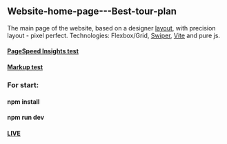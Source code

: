 ## Website-home-page---Best-tour-plan
The main page of the website, based on a designer [layout](https://github.com/AndrewShedov/Website-home-page---Best-tour-plan/tree/main/public/layout), with precision layout - pixel perfect.
Technologies: Flexbox/Grid, [Swiper](https://swiperjs.com/), [Vite](https://vitejs.dev/) and pure js.
#### [PageSpeed Insights test](https://developers.google.com/speed/pagespeed/insights/?url=https://website-home-page-best-tour-plan-andrewshedov.vercel.app/)
#### [Markup test](https://validator.w3.org/nu/?doc=https%3A%2F%2Fwebsite-home-page-best-tour-plan-andrewshedov.vercel.app%2F)
### For start:
#### npm install
#### npm run dev
#### [LIVE](https://site-home-page-best-tour-plan-andrewshedov.vercel.app/)


